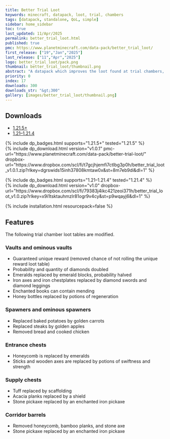 ```yaml
---
title: Better Trial Loot
keywords: minecraft, datapack, loot, trial, chambers
tags: [datapack, standalone, QoL, simple]
sidebar: home_sidebar
toc: true
last_updated: 11/Apr/2025
permalink: better_trial_loot.html
published: true
pmc: https://www.planetminecraft.com/data-pack/better_trial_loot/
first_release: ["19","Jan","2025"]
last_release: ["11","Apr","2025"]
logo: better_trial_loot/pack.png
thumbnail: better_trial_loot/thumbnail.png
abstract: "A datapack which improves the loot found at trial chambers, making it less underwhelming."
priority: 0
index: 17
downloads: 300
downloads_str: "&gt;300"
gallery: [images/better_trial_loot/thumbnail.png]
---
```


## Downloads

<ul id="profileTabs" class="nav nav-tabs">
    <li class="active"><a href="#1-21-5" data-toggle="tab">1.21.5+</a></li>
    <li><a href="#1-21" data-toggle="tab">1.21–1.21.4</a></li>
</ul>

<div class="tab-content">
    <div role="tabpanel" class="tab-pane active" id="1-21-5">
        <p>
            {% include dp_badges.html supports="1.21.5+" tested="1.21.5" %}
            <br/>
            {% include dp_download.html version="v1.0.1" pmc-url="https://www.planetminecraft.com/data-pack/better-trial-loot/" dropbox-url="https://www.dropbox.com/scl/fi/t7gcjhjemfi7ctlbg3p0h/better_trial_loot_v1.0.1.zip?rlkey=dgrswids15inh37808kmtaw0x&st=8m7eb9di&dl=1" %}
        </p>
    </div>
    <div role="tabpanel" class="tab-pane" id="1-21">
        <p>
            {% include dp_badges.html supports="1.21–1.21.4" tested="1.21.4" %}
            <br/>
            {% include dp_download.html version="v1.0" dropbox-url="https://www.dropbox.com/scl/fi/79383j4ikc421zeoi371h/better_trial_loot_v1.0.zip?rlkey=x9i1tsktauhmzlr81ogr9v4cy&st=p9wqayj6&dl=1" %}
        </p>
    </div>
</div>

{% include installation.html resourcepack=false %}

## Features

The following trial chamber loot tables are modified.

### Vaults and ominous vaults

- Guaranteed unique reward (removed chance of not rolling the unique reward loot table)
- Probability and quantity of diamonds doubled
- Emeralds replaced by emerald blocks, probability halved
- Iron axes and iron chestplates replaced by diamond swords and diamond leggings
- Enchanted books can contain mending
- Honey bottles replaced by potions of regeneration

### Spawners and ominous spawners

- Replaced baked potatoes by golden carrots
- Replaced steaks by golden apples
- Removed bread and cooked chicken

### Entrance chests

- Honeycomb is replaced by emeralds
- Sticks and wooden axes are replaced by potions of swiftness and strength

### Supply chests

- Tuff replaced by scaffolding
- Acacia planks replaced by a shield
- Stone pickaxe replaced by an enchanted iron pickaxe

### Corridor barrels

- Removed honeycomb, bamboo planks, and stone axe
- Stone pickaxe replaced by an enchanted iron pickaxe